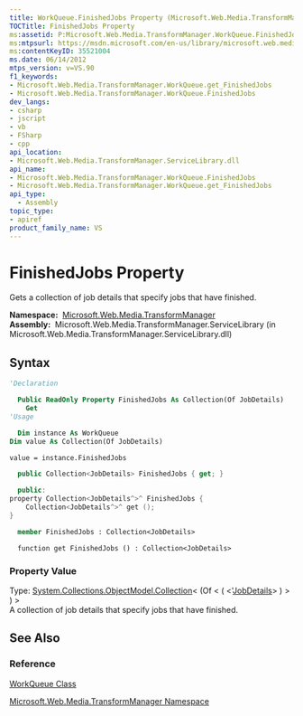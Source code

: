```yaml
---
title: WorkQueue.FinishedJobs Property (Microsoft.Web.Media.TransformManager)
TOCTitle: FinishedJobs Property
ms:assetid: P:Microsoft.Web.Media.TransformManager.WorkQueue.FinishedJobs
ms:mtpsurl: https://msdn.microsoft.com/en-us/library/microsoft.web.media.transformmanager.workqueue.finishedjobs(v=VS.90)
ms:contentKeyID: 35521004
ms.date: 06/14/2012
mtps_version: v=VS.90
f1_keywords:
- Microsoft.Web.Media.TransformManager.WorkQueue.get_FinishedJobs
- Microsoft.Web.Media.TransformManager.WorkQueue.FinishedJobs
dev_langs:
- csharp
- jscript
- vb
- FSharp
- cpp
api_location:
- Microsoft.Web.Media.TransformManager.ServiceLibrary.dll
api_name:
- Microsoft.Web.Media.TransformManager.WorkQueue.FinishedJobs
- Microsoft.Web.Media.TransformManager.WorkQueue.get_FinishedJobs
api_type:
  - Assembly
topic_type:
- apiref
product_family_name: VS
---
```


# FinishedJobs Property

Gets a collection of job details that specify jobs that have finished.

**Namespace:**  [Microsoft.Web.Media.TransformManager](microsoft-web-media-transformmanager-namespace.md)  
**Assembly:**  Microsoft.Web.Media.TransformManager.ServiceLibrary (in Microsoft.Web.Media.TransformManager.ServiceLibrary.dll)

## Syntax

```vb
'Declaration

  Public ReadOnly Property FinishedJobs As Collection(Of JobDetails)
    Get
'Usage

  Dim instance As WorkQueue
Dim value As Collection(Of JobDetails)

value = instance.FinishedJobs
```

```csharp
  public Collection<JobDetails> FinishedJobs { get; }
```

```cpp
  public:
property Collection<JobDetails^>^ FinishedJobs {
    Collection<JobDetails^>^ get ();
}
```

``` fsharp
  member FinishedJobs : Collection<JobDetails>
```

```jscript
  function get FinishedJobs () : Collection<JobDetails>
```

### Property Value

Type: [System.Collections.ObjectModel.Collection](https://msdn.microsoft.com/library/ms132397)\< (Of \< ( \<'[JobDetails](jobdetails-class-microsoft-web-media-transformmanager.md)\> ) \> ) \>  
A collection of job details that specify jobs that have finished.  

## See Also

### Reference

[WorkQueue Class](workqueue-class-microsoft-web-media-transformmanager.md)

[Microsoft.Web.Media.TransformManager Namespace](microsoft-web-media-transformmanager-namespace.md)

